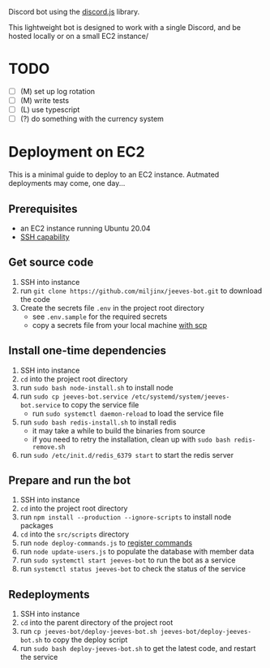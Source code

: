 Discord bot using the [discord.js](https://github.com/discordjs/discord.js) library.

This lightweight bot is designed to work with a single Discord, and be hosted locally or on a small EC2 instance/

# TODO

- [ ] (M) set up log rotation
- [ ] (M) write tests
- [ ] (L) use typescript
- [ ] (?) do something with the currency system

# Deployment on EC2

This is a minimal guide to deploy to an EC2 instance. Autmated deployments may come, one day...

## Prerequisites

- an EC2 instance running Ubuntu 20.04
- [SSH capability](https://docs.aws.amazon.com/AWSEC2/latest/UserGuide/AccessingInstancesLinux.html#AccessingInstancesLinuxSSHClient)

## Get source code

1. SSH into instance
2. run `git clone https://github.com/miljinx/jeeves-bot.git` to download the code
3. Create the secrets file `.env` in the project root directory
   - see `.env.sample` for the required secrets
   - copy a secrets file from your local machine [with scp](https://docs.aws.amazon.com/AWSEC2/latest/UserGuide/AccessingInstancesLinux.html#AccessingInstancesLinuxSCP)

## Install one-time dependencies

1. SSH into instance
2. `cd` into the project root directory
3. run `sudo bash node-install.sh` to install node
4. run `sudo cp jeeves-bot.service /etc/systemd/system/jeeves-bot.service` to copy the service file
   - run `sudo systemctl daemon-reload` to load the service file
5. run `sudo bash redis-install.sh` to install redis
   - it may take a while to build the binaries from source
   - if you need to retry the installation, clean up with `sudo bash redis-remove.sh`
6. run `sudo /etc/init.d/redis_6379 start` to start the redis server

## Prepare and run the bot

1. SSH into instance
2. `cd` into the project root directory
3. run `npm install --production --ignore-scripts` to install node packages
4. `cd` into the `src/scripts` directory
5. run `node deploy-commands.js` to [register commands](https://discord.com/developers/docs/interactions/application-commands#authorizing-your-application)
6. run `node update-users.js` to populate the database with member data
7. run `sudo systemctl start jeeves-bot` to run the bot as a service
8. run `systemctl status jeeves-bot` to check the status of the service

## Redeployments

1. SSH into instance
2. `cd` into the parent directory of the project root
3. run `cp jeeves-bot/deploy-jeeves-bot.sh jeeves-bot/deploy-jeeves-bot.sh` to copy the deploy script
4. run `sudo bash deploy-jeeves-bot.sh` to get the latest code, and restart the service
